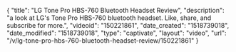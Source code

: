{
    "title": "LG Tone Pro HBS-760 Bluetooth Headset Review",
    "description": "a look at LG's Tone Pro HBS-760 bluetooth headset. Like, share, and subscribe for more.",
    "videoid": "150221861",
    "date_created": "1518739018",
    "date_modified": "1518739018",
    "type": "captivate",
    "layout": "video",
    "url": "\/v\/lg-tone-pro-hbs-760-bluetooth-headset-review\/150221861"
}